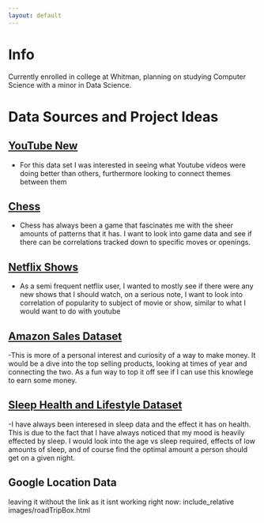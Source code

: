 ```yaml
---
layout: default
---
```


# Info
Currently enrolled in college at Whitman, planning on studying Computer Science with a minor in Data Science. 

# Data Sources and Project Ideas

## [YouTube New](https://www.kaggle.com/datasets/datasnaek/youtube-new) 
- For this data set I was interested in seeing what Youtube videos were doing better than others, furthermore looking to connect themes between them

## [Chess](https://www.kaggle.com/datasets/datasnaek/chess) 
- Chess has always been a game that fascinates me with the sheer amounts of patterns that it has. I want to look into game data and see if there can be correlations tracked down to specific moves or openings.

## [Netflix Shows](https://www.kaggle.com/datasets/shivamb/netflix-shows) 
- As a semi frequent netflix user, I wanted to mostly see if there were any new shows that I should watch, on a serious note, I want to look into correlation of popularity to subject of movie or show, similar to what I would want to do with youtube

## [Amazon Sales Dataset](https://www.kaggle.com/datasets/karkavelrajaj/amazon-sales-dataset) 
-This is more of a personal interest and curiosity of a way to make money. It would be a dive into the top selling products, looking at times of year and connecting the two. As a fun way to top it off see if I can use this knowlege to earn some money.

## [Sleep Health and Lifestyle Dataset](https://www.kaggle.com/datasets/uom190346a/sleep-health-and-lifestyle-dataset)
-I have always been interesed in sleep data and the effect it has on health. This is due to the fact that I have always noticed that my mood is heavily effected by sleep. I would look into the age vs sleep required, effects of low amounts of sleep, and of course find the optimal amount a person should get on a given night.


## Google Location Data
leaving it without the link as it isnt working right now: include_relative images/roadTripBox.html 
